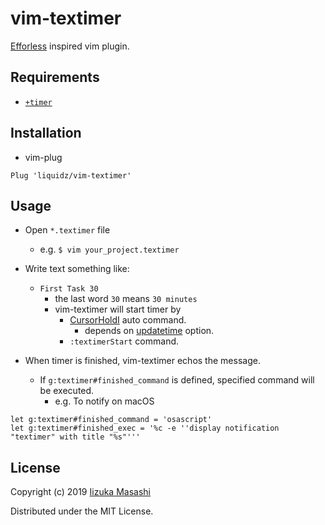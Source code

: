# vim-textimer

[Efforless](https://www.textimer.app) inspired vim plugin.

## Requirements

 * [`+timer`](https://vim-jp.org/vimdoc-en/various.html#+timers)

## Installation

 * vim-plug
```
Plug 'liquidz/vim-textimer'
```

## Usage

 * Open `*.textimer` file
   * e.g. `$ vim your_project.textimer`
 * Write text something like:
   * `First Task 30`
     * the last word `30` means `30 minutes`
     * vim-textimer will start timer by
       * [CursorHoldI](https://vim-jp.org/vimdoc-en/autocmd.html#CursorHoldI) auto command.
         * depends on [updatetime](https://vim-jp.org/vimdoc-en/options.html#'updatetime') option.
       * `:textimerStart` command.

 * When timer is finished, vim-textimer echos the message.
   * If `g:textimer#finished_command` is defined, specified command will be executed.
     * e.g. To notify on macOS
```
let g:textimer#finished_command = 'osascript'
let g:textimer#finished_exec = '%c -e ''display notification "textimer" with title "%s"'''
```

## License

Copyright (c) 2019 [Iizuka Masashi](http://twitter.com/uochan)

Distributed under the MIT License.
